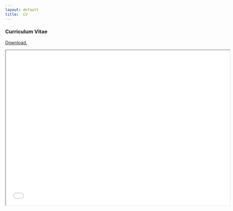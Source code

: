 ```yaml
---
layout: default
title:  CV
---
```


### Curriculum Vitae

[Download.](../data/cv.pdf)

<iframe src='../data/cv.pdf' width="720px" height="500px">
  <p>Sorry, your browser doesn't have a PDF plugin.
  Please use the link above to download my vitae.</p>
</iframe>
